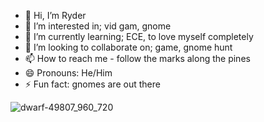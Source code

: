 - 👋 Hi, I’m Ryder
- 👀 I’m interested in; vid gam, gnome
- 🌱 I’m currently learning; ECE, to love myself completely
- 💞️ I’m looking to collaborate on; game, gnome hunt
- 📫 How to reach me - follow the marks along the pines
- 😄 Pronouns: He/Him
- ⚡ Fun fact: gnomes are out there

![dwarf-49807_960_720](https://github.com/ryderjbt/ryderjbt/assets/23002610/53428435-6716-4424-ac5d-b82d68cd3f02)

<!---
ryderjbt/ryderjbt is a ✨ special ✨ repository because its `README.md` (this file) appears on your GitHub profile.
You can click the Preview link to take a look at your changes.
--->
